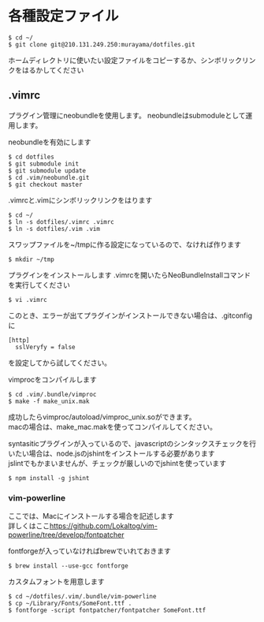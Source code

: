 # 各種設定ファイル

    $ cd ~/
    $ git clone git@210.131.249.250:murayama/dotfiles.git    

ホームディレクトリに使いたい設定ファイルをコピーするか、シンボリックリンクをはるかしてください

## .vimrc

プラグイン管理にneobundleを使用します。
neobundleはsubmoduleとして運用します。  

neobundleを有効にします  
    
    $ cd dotfiles
    $ git submodule init
    $ git submodule update
    $ cd .vim/neobundle.git
    $ git checkout master

.vimrcと.vimにシンボリックリンクをはります

    $ cd ~/
    $ ln -s dotfiles/.vimrc .vimrc
    $ ln -s dotfiles/.vim .vim

スワップファイルを~/tmpに作る設定になっているので、なければ作ります

    $ mkdir ~/tmp

プラグインをインストールします
.vimrcを開いたらNeoBundleInstallコマンドを実行してください

    $ vi .vimrc

このとき、エラーが出てプラグインがインストールできない場合は、.gitconfigに

```
[http]
  sslVeryfy = false
```

を設定してから試してください。

<!-- javascript.vimの改行コードがdosになっていてエラーがでるかもしれないので、その場合は、改行コードをunixにかえてください --> 

vimprocをコンパイルします  

```
$ cd .vim/.bundle/vimproc
$ make -f make_unix.mak
```

成功したらvimproc/autoload/vimproc_unix.soができます。  
macの場合は、make_mac.makを使ってコンパイルしてください。  

syntasiticプラグインが入っているので、javascriptのシンタックスチェックを行いたい場合は、node.jsのjshintをインストールする必要があります  
jslintでもかまいませんが、チェックが厳しいのでjshintを使っています

```
$ npm install -g jshint
```

### vim-powerline  

ここでは、Macにインストールする場合を記述します  
詳しくはここ<https://github.com/Lokaltog/vim-powerline/tree/develop/fontpatcher>

fontforgeが入っていなければbrewでいれておきます

```
$ brew install --use-gcc fontforge
```
カスタムフォントを用意します  

```
$ cd ~/dotfiles/.vim/.bundle/vim-powerline
$ cp ~/Library/Fonts/SomeFont.ttf .
$ fontforge -script fontpatcher/fontpatcher SomeFont.ttf
```

